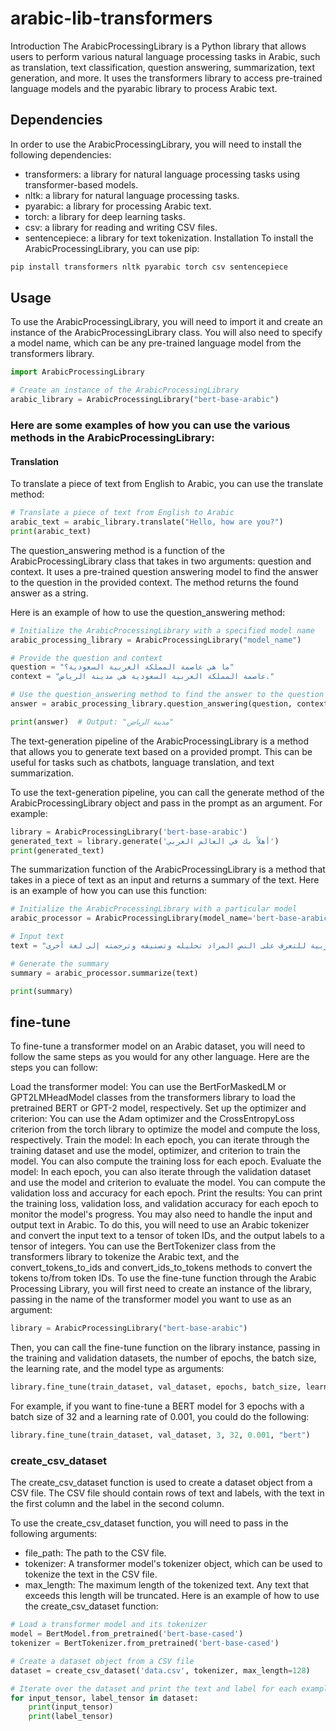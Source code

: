 # arabic-lib-transformers
Introduction
The ArabicProcessingLibrary is a Python library that allows users to perform various natural language processing tasks in Arabic, such as translation, text classification, question answering, summarization, text generation, and more. It uses the transformers library to access pre-trained language models and the pyarabic library to process Arabic text.

## Dependencies
In order to use the ArabicProcessingLibrary, you will need to install the following dependencies:

* transformers: a library for natural language processing tasks using transformer-based models.
* nltk: a library for natural language processing tasks.
* pyarabic: a library for processing Arabic text.
* torch: a library for deep learning tasks.
* csv: a library for reading and writing CSV files.
* sentencepiece: a library for text tokenization.
Installation
To install the ArabicProcessingLibrary, you can use pip:

```sh
pip install transformers nltk pyarabic torch csv sentencepiece
```

## Usage
To use the ArabicProcessingLibrary, you will need to import it and create an instance of the ArabicProcessingLibrary class. You will also need to specify a model name, which can be any pre-trained language model from the transformers library.
```python
import ArabicProcessingLibrary

# Create an instance of the ArabicProcessingLibrary
arabic_library = ArabicProcessingLibrary("bert-base-arabic")
```
### Here are some examples of how you can use the various methods in the ArabicProcessingLibrary:

#### Translation
To translate a piece of text from English to Arabic, you can use the translate method:
```python
# Translate a piece of text from English to Arabic
arabic_text = arabic_library.translate("Hello, how are you?")
print(arabic_text)
```
The question_answering method is a function of the ArabicProcessingLibrary class that takes in two arguments: question and context. It uses a pre-trained question answering model to find the answer to the question in the provided context. The method returns the found answer as a string.

Here is an example of how to use the question_answering method:
```python
# Initialize the ArabicProcessingLibrary with a specified model name
arabic_processing_library = ArabicProcessingLibrary("model_name")

# Provide the question and context
question = "ما هي عاصمة المملكة العربية السعودية؟"
context = "عاصمة المملكة العربية السعودية هي مدينة الرياض."

# Use the question_answering method to find the answer to the question in the context
answer = arabic_processing_library.question_answering(question, context)

print(answer)  # Output: "مدينة الرياض"
```
The text-generation pipeline of the ArabicProcessingLibrary is a method that allows you to generate text based on a provided prompt. This can be useful for tasks such as chatbots, language translation, and text summarization.

To use the text-generation pipeline, you can call the generate method of the ArabicProcessingLibrary object and pass in the prompt as an argument. For example:
```python
library = ArabicProcessingLibrary('bert-base-arabic')
generated_text = library.generate('أهلاً بك في العالم العربي')
print(generated_text)
```
The summarization function of the ArabicProcessingLibrary is a method that takes in a piece of text as an input and returns a summary of the text. Here is an example of how you can use this function:

```python
# Initialize the ArabicProcessingLibrary with a particular model
arabic_processor = ArabicProcessingLibrary(model_name='bert-base-arabic')

# Input text
text = "عندما يتم التعامل مع النص العربي، فإن المعالجة اللغوية هي مهمة هامة في تحليل النص. وتتضمن هذه المهمة العديد من الإجراءات التي تساعد في تحليل العبارات والجمل وتحديد المعاني الخاصة بها. كما يتم استخدام معالجة اللغة العربية للتعرف على النص المراد تحليله وتصنيفه وترجمته إلى لغة أخرى."

# Generate the summary
summary = arabic_processor.summarize(text)

print(summary)
```
## fine-tune
To fine-tune a transformer model on an Arabic dataset, you will need to follow the same steps as you would for any other language. Here are the steps you can follow:

Load the transformer model: You can use the BertForMaskedLM or GPT2LMHeadModel classes from the transformers library to load the pretrained BERT or GPT-2 model, respectively.
Set up the optimizer and criterion: You can use the Adam optimizer and the CrossEntropyLoss criterion from the torch library to optimize the model and compute the loss, respectively.
Train the model: In each epoch, you can iterate through the training dataset and use the model, optimizer, and criterion to train the model. You can also compute the training loss for each epoch.
Evaluate the model: In each epoch, you can also iterate through the validation dataset and use the model and criterion to evaluate the model. You can compute the validation loss and accuracy for each epoch.
Print the results: You can print the training loss, validation loss, and validation accuracy for each epoch to monitor the model's progress.
You may also need to handle the input and output text in Arabic. To do this, you will need to use an Arabic tokenizer and convert the input text to a tensor of token IDs, and the output labels to a tensor of integers. You can use the BertTokenizer class from the transformers library to tokenize the Arabic text, and the convert_tokens_to_ids and convert_ids_to_tokens methods to convert the tokens to/from token IDs.
To use the fine-tune function through the Arabic Processing Library, you will first need to create an instance of the library, passing in the name of the transformer model you want to use as an argument:
```python
library = ArabicProcessingLibrary("bert-base-arabic")
```
Then, you can call the fine-tune function on the library instance, passing in the training and validation datasets, the number of epochs, the batch size, the learning rate, and the model type as arguments:
```python
library.fine_tune(train_dataset, val_dataset, epochs, batch_size, learning_rate, model_type)
```
For example, if you want to fine-tune a BERT model for 3 epochs with a batch size of 32 and a learning rate of 0.001, you could do the following:

```python
library.fine_tune(train_dataset, val_dataset, 3, 32, 0.001, "bert")
```
### create_csv_dataset
The create_csv_dataset function is used to create a dataset object from a CSV file. The CSV file should contain rows of text and labels, with the text in the first column and the label in the second column.

To use the create_csv_dataset function, you will need to pass in the following arguments:

* file_path: The path to the CSV file.
* tokenizer: A transformer model's tokenizer object, which can be used to tokenize the text in the CSV file.
* max_length: The maximum length of the tokenized text. Any text that exceeds this length will be truncated.
Here is an example of how to use the create_csv_dataset function:
```python
# Load a transformer model and its tokenizer
model = BertModel.from_pretrained('bert-base-cased')
tokenizer = BertTokenizer.from_pretrained('bert-base-cased')

# Create a dataset object from a CSV file
dataset = create_csv_dataset('data.csv', tokenizer, max_length=128)

# Iterate over the dataset and print the text and label for each example
for input_tensor, label_tensor in dataset:
    print(input_tensor)
    print(label_tensor)
```
